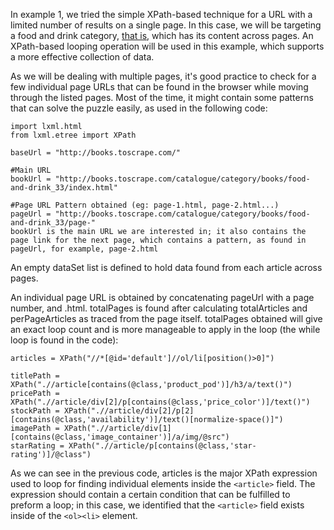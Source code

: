 In example 1, we tried the simple XPath-based technique for a URL with a limited number of results on a single page. In this case, we will be targeting a food and drink category, [that is](http://books.toscrape.com/catalogue/category/books/food-and-drink_33/index.html), which has its content across pages. An XPath-based looping operation will be used in this example, which supports a more effective collection of data.

As we will be dealing with multiple pages, it's good practice to check for a few individual page URLs that can be found in the browser while moving through the listed pages. Most of the time, it might contain some patterns that can solve the puzzle easily, as used in the following code:

```
import lxml.html
from lxml.etree import XPath

baseUrl = "http://books.toscrape.com/"

#Main URL
bookUrl = "http://books.toscrape.com/catalogue/category/books/food-and-drink_33/index.html"

#Page URL Pattern obtained (eg: page-1.html, page-2.html...)
pageUrl = "http://books.toscrape.com/catalogue/category/books/food-and-drink_33/page-"
bookUrl is the main URL we are interested in; it also contains the page link for the next page, which contains a pattern, as found in pageUrl, for example, page-2.html
```


An empty dataSet list is defined to hold data found from each article across pages.

An individual page URL is obtained by concatenating pageUrl with a page number, and .html. totalPages is found after calculating totalArticles and perPageArticles as traced from the page itself. totalPages obtained will give an exact loop count and is more manageable to apply in the loop (the while loop is found in the code):

```
articles = XPath("//*[@id='default']//ol/li[position()>0]")

titlePath = XPath(".//article[contains(@class,'product_pod')]/h3/a/text()")
pricePath = XPath(".//article/div[2]/p[contains(@class,'price_color')]/text()")
stockPath = XPath(".//article/div[2]/p[2][contains(@class,'availability')]/text()[normalize-space()]")
imagePath = XPath(".//article/div[1][contains(@class,'image_container')]/a/img/@src")
starRating = XPath(".//article/p[contains(@class,'star-rating')]/@class")
```

As we can see in the previous code, articles is the major XPath expression used to loop for finding individual elements inside the `<article>` field. The expression should contain a certain condition that can be fulfilled to preform a loop; in this case, we identified that the `<article>` field exists inside of the `<ol><li>` element.